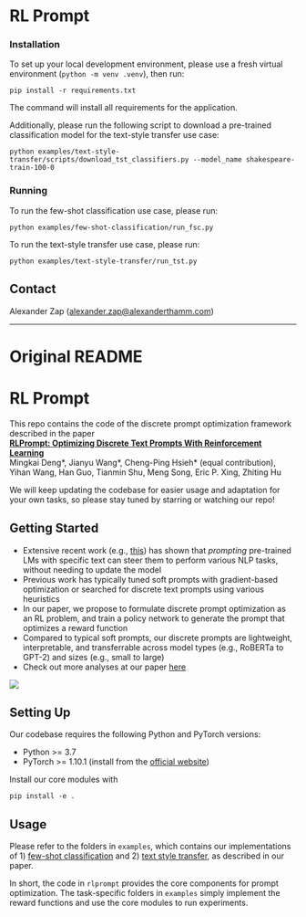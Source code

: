 # RL Prompt

### Installation

To set up your local development environment, please use a fresh virtual environment (`python -m venv .venv`), then run:

    pip install -r requirements.txt

The command will install all requirements for the application.

Additionally, please run the following script to download a pre-trained classification model for the text-style transfer use case:

    python examples/text-style-transfer/scripts/download_tst_classifiers.py --model_name shakespeare-train-100-0

### Running

To run the few-shot classification use case, please run:

    python examples/few-shot-classification/run_fsc.py

To run the text-style transfer use case, please run:

    python examples/text-style-transfer/run_tst.py

## Contact

Alexander Zap (alexander.zap@alexanderthamm.com)

____

# Original README

# RL Prompt

This repo contains the code of the discrete prompt optimization framework described in the paper \
**[RLPrompt: Optimizing Discrete Text Prompts With Reinforcement Learning](https://arxiv.org/abs/2205.12548)** \
Mingkai Deng*,   Jianyu Wang*,   Cheng-Ping Hsieh* (equal contribution),   Yihan Wang,   Han Guo,   Tianmin Shu,   Meng Song,   Eric P. Xing,   Zhiting Hu 

We will keep updating the codebase for easier usage and adaptation for your own tasks, so please stay tuned by starring or watching our repo! 

## Getting Started

* Extensive recent work (e.g., [this](https://arxiv.org/abs/2107.13586)) has shown that *prompting* pre-trained LMs with specific text can steer them to perform various NLP tasks, without needing to update the model
* Previous work has typically tuned soft prompts with gradient-based optimization or searched for discrete text prompts using various heuristics
* In our paper, we propose to formulate discrete prompt optimization as an RL problem, and train a policy network to generate the prompt that optimizes a reward function
* Compared to typical soft prompts, our discrete prompts are lightweight, interpretable, and transferrable across model types (e.g., RoBERTa to GPT-2) and sizes (e.g., small to large)
* Check out more analyses at our paper [here](https://arxiv.org/abs/2205.12548)

![](figure.png)

## Setting Up

Our codebase requires the following Python and PyTorch versions: 
* Python >= 3.7
* PyTorch >= 1.10.1 (install from the [official website](https://pytorch.org/get-started/locally/))

Install our core modules with
```
pip install -e .
```

## Usage

Please refer to the folders in `examples`, which contains our implementations of 1) [few-shot classification](https://github.com/mingkaid/rl-prompt/tree/main/examples/few-shot-classification) and 2) [text style transfer](https://github.com/mingkaid/rl-prompt/tree/main/examples/text-style-transfer), as described in our paper.  

In short, the code in `rlprompt` provides the core components for prompt optimization. The task-specific folders in `examples` simply implement the reward functions and use the core modules to run experiments.  
